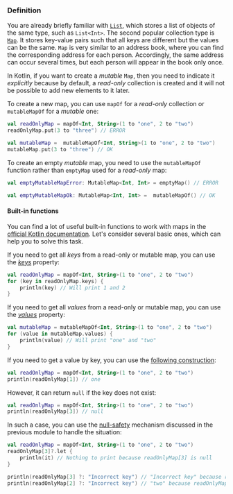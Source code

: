 ### Definition

You are already briefly familiar with [`List`](https://kotlinlang.org/docs/collections-overview.html#list), which stores a list of objects of the same type,
such as `List<Int>`. The second popular collection type is [`Map`](https://kotlinlang.org/docs/collections-overview.html#map).
It stores key-value pairs such that all keys are different but the values can be the same.
`Map` is very similar to an address book, where you can find the corresponding address for each person.
Accordingly, the same address can occur several times, but each person will appear in the book only once.

In Kotlin, if you want to create a _mutable_ `Map`, then you need to indicate it _explicitly_
because by default, a _read-only_ collection is created
and it will not be possible to add new elements to it later.

To create a new map, you can use `mapOf` for a _read-only_ collection or `mutableMapOf` for a _mutable_ one:

```kotlin
val readOnlyMap = mapOf<Int, String>(1 to "one", 2 to "two")
readOnlyMap.put(3 to "three") // ERROR

val mutableMap =  mutableMapOf<Int, String>(1 to "one", 2 to "two")
mutableMap.put(3 to "three") // OK
```

To create an empty _mutable_ map, you need to use the `mutableMapOf` function rather than `emptyMap` used for a _read-only_ map:

```kotlin
val emptyMutableMapError: MutableMap<Int, Int> = emptyMap() // ERROR

val emptyMutableMapOk: MutableMap<Int, Int> =  mutableMapOf() // OK
```

#### Built-in functions

You can find a lot of useful built-in functions to work with maps in the [official Kotlin documentation](https://kotlinlang.org/docs/map-operations.html).
Let's consider several basic ones, which can help you to solve this task.

<div class="hint" title="The `keys` built-in property">

If you need to get all _keys_ from a read-only or mutable map, you can use the [_keys_](https://kotlinlang.org/docs/map-operations.html#retrieve-keys-and-values) property:
  ```kotlin
  val readOnlyMap = mapOf<Int, String>(1 to "one", 2 to "two")
  for (key in readOnlyMap.keys) {
      println(key) // Will print 1 and 2
  }
  ```
</div>

<div class="hint" title="The `values` built-in property">

If you need to get all _values_ from a read-only or mutable map, you can use the [_values_](https://kotlinlang.org/docs/map-operations.html#retrieve-keys-and-values) property:
  ```kotlin
  val mutableMap = mutableMapOf<Int, String>(1 to "one", 2 to "two")
  for (value in mutableMap.values) {
      println(value) // Will print "one" and "two"
  }
  ```
</div>

<div class="hint" title="Get a value by key">

If you need to get a value by key, you can use the [following construction](https://kotlinlang.org/docs/map-operations.html#retrieve-keys-and-values):
  ```kotlin
  val readOnlyMap = mapOf<Int, String>(1 to "one", 2 to "two")
  println(readOnlyMap[1]) // one
  ```

However, it can return `null` if the key does not exist:
  ```kotlin
  val readOnlyMap = mapOf<Int, String>(1 to "one", 2 to "two")
  println(readOnlyMap[3]) // null
  ```
In such a case, you can use the [null-safety](https://kotlinlang.org/docs/null-safety.html) mechanism discussed in the previous module to handle the situation:

  ```kotlin
  val readOnlyMap = mapOf<Int, String>(1 to "one", 2 to "two")
readOnlyMap[3]?.let {
      println(it) // Nothing to print because readOnlyMap[3] is null
  }

  println(readOnlyMap[3] ?: "Incorrect key") // "Incorrect key" because readOnlyMap[3] is null
  println(readOnlyMap[2] ?: "Incorrect key") // "two" because readOnlyMap[2] is not null
  ```

</div>
